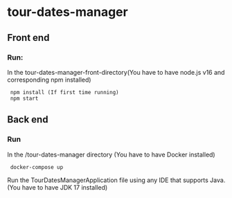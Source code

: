 
# tour-dates-manager

## Front end

### Run:
In the tour-dates-manager-front-directory(You have to have node.js v16 and corresponding npm installed)
```
 npm install (If first time running)
 npm start
```
## Back end

### Run

In the /tour-dates-manager directory (You have to have Docker installed)
```
 docker-compose up
```
Run the TourDatesManagerApplication file using any IDE that supports Java.(You have to have JDK 17 installed)
